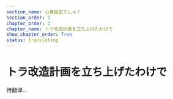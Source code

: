 ```yaml
---
section_name: 心春誕生でしゅ！
section_order: 1
chapter_order: 3
chapter_name: トラ改造計画を立ち上げたわけで
show_chapter_order: True
status: translating
---
```


# トラ改造計画を立ち上げたわけで
待翻译...
